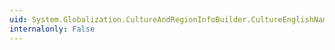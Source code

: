 ```yaml
---
uid: System.Globalization.CultureAndRegionInfoBuilder.CultureEnglishName
internalonly: False
---
```

